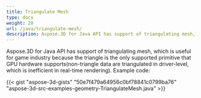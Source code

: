 ```yaml
---
title: Triangulate Mesh
type: docs
weight: 20
url: /java/triangulate-mesh/
description: Aspose.3D for Java API has support of triangulating mesh, which is useful for game industry because the triangle is the only supported primitive that GPU hardware supports(non-triangle data are triangulated in driver-level, which is inefficient in real-time rendering). 
---
```


Aspose.3D for Java API has support of triangulating mesh, which is useful for game industry because the triangle is the only supported primitive that GPU hardware supports(non-triangle data are triangulated in driver-level, which is inefficient in real-time rendering). Example code:

{{< gist "aspose-3d-gists" "50e7f479a64956c0bf78841c0799ba76" "aspose-3d-src-examples-geometry-TriangulateMesh.java" >}}




